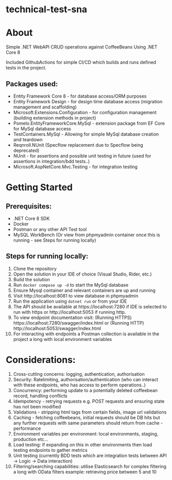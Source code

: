 # technical-test-sna

# About
Simple .NET WebAPI CRUD operations against CoffeeBeans
Using .NET Core 8

Included GithubActions for simple CI/CD which builds and runs defined tests in the project.

## Packages used:
- Entity Framework Core 8 - for database access/ORM purposes
- Entity Framework Design - for design time database access (migration management and scaffolding)
- Microsoft.Extensions.Configuration - for configuration management (building extension methods in project)
- Pomelo.EntityFrameworkCore.MySql - extension package from EF Core for MySql database access
- TestContainers.MySql - Allowing for simple MySql database creation and teardown
- Reqnroll.NUnit (Specflow replacement due to Specflow being deprecated)
- NUnit - for assertions and possible unit testing in future (used for assertions in integration/bdd tests..)
- Microsoft.AspNetCore.Mvc.Testing - for integration testing

# Getting Started
## Prerequisites:
- .NET Core 8 SDK
- Docker
- Postman or any other API Test tool
- MySQL WorkBench (Or view from phpmyadmin container once this is running - see Steps for running locally)

## Steps for running locally:
1. Clone the repository
1. Open the solution in your IDE of choice (Visual Studio, Rider, etc.)
1. Build the solution
1. Run `docker compose up -d` to start the MySql database
1. Ensure Mysql container and relevant containers are up and running
1. Visit http://localhost:8081 to view database in phpmyadmin
1. Run the application using `dotnet run` or from your IDE
1. The API should be available at https://localhost:7280 if IDE is selected to run with https or http://localhost:5053 if running http.
1. To view endpoint documentation visit: (Running HTTPS) https://localhost:7280/swagger/index.html or (Running HTTP) http://localhost:5053/swagger/index.html  
1. For interacting with endpoints a Postman collection is available in the project a long with local environment variables

# Considerations:
1. Cross-cutting concerns: logging, authentication, authorisation
1. Security: Ratelimiting, authorisation/authentication (who can interact with these endpoints, who has access to perform operations..)
1. Concurrency: performing update to a potentially deleted coffeebean record, handling conflicts
1. Idempotency - retrying requests e.g. POST requests and ensuring state has not been modified
1. Validations - stripping html tags from certain fields, image url validations
1. Caching - fetching coffeebeans, initial requests should be DB hits but any further requests with same parameters should return from cache - performance
1. Environment variables per environment: local environments, staging, production etc...
1. Load testing: if expanding on this in other environments then load testing endpoints to gather metrics
1. Unit testing (currently BDD tests which are integration tests between API -> Logic -> Data interaction)
1. Filtering/searching capabilities: utilise Elasticsearch for complex filtering a long with OData filters example: retrieving price between 5 and 10